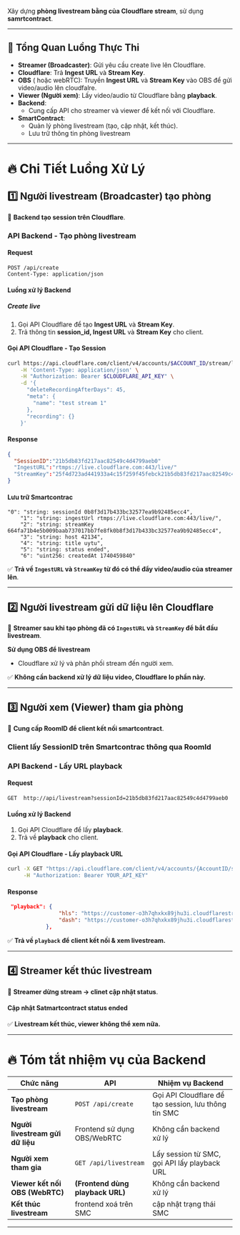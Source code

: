 Xây dựng **phòng livestream bằng của Cloudflare stream**, sử dụng **samrtcontract**.

---

## 🚀 **Tổng Quan Luồng Thực Thi**
- **Streamer (Broadcaster)**: Gửi yêu cầu create live lên Cloudflare.
- **Cloudflare**: Trả **Ingest URL** và **Stream Key**.
- **OBS** ( hoặc webRTC): Truyền **Ingest URL** và **Stream Key** vào OBS để gửi video/audio lên cloudfalre.
- **Viewer (Người xem)**: Lấy video/audio từ Cloudflare bằng **playback**.
- **Backend**:
  - Cung cấp API cho streamer và viewer để kết nối với Cloudflare.  
- **SmartContract**:  
  - Quản lý phòng livestream (tạo, cập nhật, kết thúc).  
  - Lưu trữ thông tin phòng livestream  

---

# 🔥 **Chi Tiết Luồng Xử Lý**
## 1️⃣ **Người livestream (Broadcaster) tạo phòng**
📌 **Backend tạo session trên Cloudflare**.  

### **API Backend - Tạo phòng livestream**
#### **Request**
```http
POST /api/create
Content-Type: application/json
```
#### **Luồng xử lý Backend**
##### **Create live**
1. Gọi API Cloudflare để tạo **Ingest URL** và **Stream Key**.  
2. Trả thông tin **session_id, Ingest URL** và **Stream Key** cho client.    

#### **Gọi API Cloudflare - Tạo Session**
```bash
curl https://api.cloudflare.com/client/v4/accounts/$ACCOUNT_ID/stream/live_inputs \
    -H 'Content-Type: application/json' \
    -H "Authorization: Bearer $CLOUDFLARE_API_KEY" \
    -d '{
      "deleteRecordingAfterDays": 45,
      "meta": {
        "name": "test stream 1"
      },
      "recording": {}
    }'
```
#### **Response**
```json
{
  "SessionID":"21b5db83fd217aac82549c4d4799aeb0"
  "IngestURL":"rtmps://live.cloudflare.com:443/live/"
  "StreamKey":"25f4d723ad441933a4c15f259f45febck21b5db83fd217aac82549c4d4799aeb0"
}
```
#### **Lưu trữ Smartcontrac**
```
"0": "string: sessionId 0b8f3d17b433bc32577ea9b92485ecc4",
	"1": "string: ingestUrl rtmps://live.cloudflare.com:443/live/",
	"2": "string: streamKey 664fa71b4e5b009baab737017bb7fe8fk0b8f3d17b433bc32577ea9b92485ecc4",
	"3": "string: host 42134",
	"4": "string: title uytu",
	"5": "string: status ended",
	"6": "uint256: createdAt 1740459840"
```

✅ **Trả về `IngestURL`  và `StreamKey` từ đó có thể đẩy video/audio của streamer lên**.  

---

## 2️⃣ **Người livestream gửi dữ liệu lên Cloudflare**
📌 **Streamer sau khi tạo phòng đã có `IngestURL`  và `StreamKey` để bắt đầu livestream**.

   **Sử dụng OBS để livestream**
- Cloudflare xử lý và phân phối stream đến người xem.  


✅ **Không cần backend xử lý dữ liệu video, Cloudflare lo phần này.**  

---

## 3️⃣ **Người xem (Viewer) tham gia phòng**
📌 **Cung cấp RoomID để client kết nối smartcontract**.  

### Client lấy SessionID trên Smartcontrac thông qua RoomId
### **API Backend - Lấy URL playback**
#### **Request**
```http
GET  http://api/livestream?sessionId=21b5db83fd217aac82549c4d4799aeb0
```
#### **Luồng xử lý Backend**  
1. Gọi API Cloudflare để lấy **playback**.  
3. Trả về **playback** cho client.  

#### **Gọi API Cloudflare - Lấy playback URL**
```bash
curl -X GET "https://api.cloudflare.com/client/v4/accounts/{AccountID/stream/live_inputs/{sessionId}/videos" \
     -H "Authorization: Bearer YOUR_API_KEY"
```
#### **Response**
```json
 "playback": {
                "hls": "https://customer-o3h7qhxkx89jhu3i.cloudflarestream.com/19ef3a1efb5c5d6719af43bc51515df7/manifest/video.m3u8",
                "dash": "https://customer-o3h7qhxkx89jhu3i.cloudflarestream.com/19ef3a1efb5c5d6719af43bc51515df7/manifest/video.mpd"
            },
```
✅ **Trả về `playback` để client kết nối & xem livestream.**  

---

## 4️⃣ **Streamer kết thúc livestream**
📌 **Streamer dừng stream → clinet cập nhật status**.  

#### **Cập nhật Satmartcontract status ended**

✅ **Livestream kết thúc, viewer không thể xem nữa.**  

---

# 🔥 **Tóm tắt nhiệm vụ của Backend**
| **Chức năng** | **API** | **Nhiệm vụ Backend** |
|--------------|--------|-----------------|
| **Tạo phòng livestream** | `POST /api/create` | Gọi API Cloudflare để tạo session, lưu thông tin SMC |
| **Người livestream gửi dữ liệu** | Frontend sử dụng OBS/WebRTC| Không cần backend xử lý |
| **Người xem tham gia** | `GET /api/livestream` | Lấy session từ SMC, gọi API lấy playback URL |
| **Viewer kết nối OBS (WebRTC)** | **(Frontend dùng playback URL)** | Không cần backend xử lý |
| **Kết thúc livestream** | frontend xoá trên SMC| cập nhật trạng thái SMC |

---
